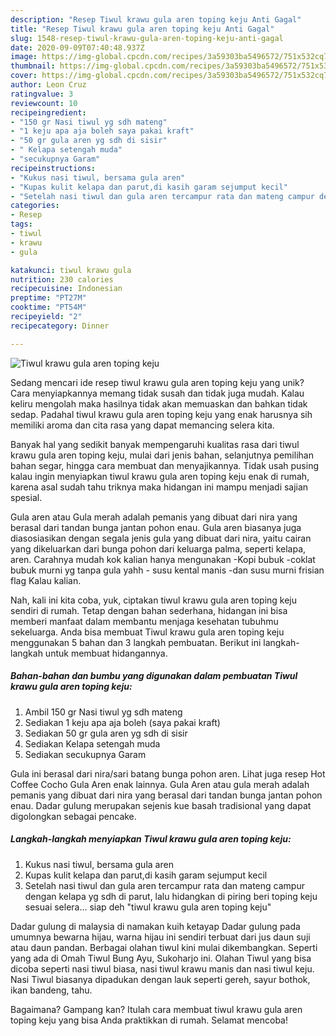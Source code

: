 ```yaml
---
description: "Resep Tiwul krawu gula aren toping keju Anti Gagal"
title: "Resep Tiwul krawu gula aren toping keju Anti Gagal"
slug: 1548-resep-tiwul-krawu-gula-aren-toping-keju-anti-gagal
date: 2020-09-09T07:40:48.937Z
image: https://img-global.cpcdn.com/recipes/3a59303ba5496572/751x532cq70/tiwul-krawu-gula-aren-toping-keju-foto-resep-utama.jpg
thumbnail: https://img-global.cpcdn.com/recipes/3a59303ba5496572/751x532cq70/tiwul-krawu-gula-aren-toping-keju-foto-resep-utama.jpg
cover: https://img-global.cpcdn.com/recipes/3a59303ba5496572/751x532cq70/tiwul-krawu-gula-aren-toping-keju-foto-resep-utama.jpg
author: Leon Cruz
ratingvalue: 3
reviewcount: 10
recipeingredient:
- "150 gr Nasi tiwul yg sdh mateng"
- "1 keju apa aja boleh saya pakai kraft"
- "50 gr gula aren yg sdh di sisir"
- " Kelapa setengah muda"
- "secukupnya Garam"
recipeinstructions:
- "Kukus nasi tiwul, bersama gula aren"
- "Kupas kulit kelapa dan parut,di kasih garam sejumput kecil"
- "Setelah nasi tiwul dan gula aren tercampur rata dan mateng campur dengan kelapa yg sdh di parut, lalu hidangkan di piring beri toping keju sesuai selera... siap deh &#34;tiwul krawu gula aren toping keju&#34;"
categories:
- Resep
tags:
- tiwul
- krawu
- gula

katakunci: tiwul krawu gula 
nutrition: 230 calories
recipecuisine: Indonesian
preptime: "PT27M"
cooktime: "PT54M"
recipeyield: "2"
recipecategory: Dinner

---
```



![Tiwul krawu gula aren toping keju](https://img-global.cpcdn.com/recipes/3a59303ba5496572/751x532cq70/tiwul-krawu-gula-aren-toping-keju-foto-resep-utama.jpg)

Sedang mencari ide resep tiwul krawu gula aren toping keju yang unik? Cara menyiapkannya memang tidak susah dan tidak juga mudah. Kalau keliru mengolah maka hasilnya tidak akan memuaskan dan bahkan tidak sedap. Padahal tiwul krawu gula aren toping keju yang enak harusnya sih memiliki aroma dan cita rasa yang dapat memancing selera kita.

Banyak hal yang sedikit banyak mempengaruhi kualitas rasa dari tiwul krawu gula aren toping keju, mulai dari jenis bahan, selanjutnya pemilihan bahan segar, hingga cara membuat dan menyajikannya. Tidak usah pusing kalau ingin menyiapkan tiwul krawu gula aren toping keju enak di rumah, karena asal sudah tahu triknya maka hidangan ini mampu menjadi sajian spesial.

Gula aren atau Gula merah adalah pemanis yang dibuat dari nira yang berasal dari tandan bunga jantan pohon enau. Gula aren biasanya juga diasosiasikan dengan segala jenis gula yang dibuat dari nira, yaitu cairan yang dikeluarkan dari bunga pohon dari keluarga palma, seperti kelapa, aren. Carahnya mudah kok kalian hanya mengunakan -Kopi bubuk -coklat bubuk murni yg tanpa gula yahh - susu kental manis -dan susu murni frisian flag Kalau kalian.


Nah, kali ini kita coba, yuk, ciptakan tiwul krawu gula aren toping keju sendiri di rumah. Tetap dengan bahan sederhana, hidangan ini bisa memberi manfaat dalam membantu menjaga kesehatan tubuhmu sekeluarga. Anda bisa membuat Tiwul krawu gula aren toping keju menggunakan 5 bahan dan 3 langkah pembuatan. Berikut ini langkah-langkah untuk membuat hidangannya.

<!--inarticleads1-->

##### Bahan-bahan dan bumbu yang digunakan dalam pembuatan Tiwul krawu gula aren toping keju:

1. Ambil 150 gr Nasi tiwul yg sdh mateng
1. Sediakan 1 keju apa aja boleh (saya pakai kraft)
1. Sediakan 50 gr gula aren yg sdh di sisir
1. Sediakan  Kelapa setengah muda
1. Sediakan secukupnya Garam


Gula ini berasal dari nira/sari batang bunga pohon aren. Lihat juga resep Hot Coffee Cocho Gula Aren enak lainnya. Gula Aren atau gula merah adalah pemanis yang dibuat dari nira yang berasal dari tandan bunga jantan pohon enau. Dadar gulung merupakan sejenis kue basah tradisional yang dapat digolongkan sebagai pencake. 

<!--inarticleads2-->

##### Langkah-langkah menyiapkan Tiwul krawu gula aren toping keju:

1. Kukus nasi tiwul, bersama gula aren
1. Kupas kulit kelapa dan parut,di kasih garam sejumput kecil
1. Setelah nasi tiwul dan gula aren tercampur rata dan mateng campur dengan kelapa yg sdh di parut, lalu hidangkan di piring beri toping keju sesuai selera... siap deh &#34;tiwul krawu gula aren toping keju&#34;


Dadar gulung di malaysia di namakan kuih ketayap Dadar gulung pada umumnya bewarna hijau, warna hijau ini sendiri terbuat dari jus daun suji atau daun pandan. Berbagai olahan tiwul kini mulai dikembangkan. Seperti yang ada di Omah Tiwul Bung Ayu, Sukoharjo ini. Olahan Tiwul yang bisa dicoba seperti nasi tiwul biasa, nasi tiwul krawu manis dan nasi tiwul keju. Nasi Tiwul biasanya dipadukan dengan lauk seperti gereh, sayur bothok, ikan bandeng, tahu. 

Bagaimana? Gampang kan? Itulah cara membuat tiwul krawu gula aren toping keju yang bisa Anda praktikkan di rumah. Selamat mencoba!
